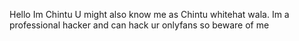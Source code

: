 Hello Im Chintu U might also know me as Chintu whitehat wala. Im a professional hacker and can hack ur onlyfans so beware of me
